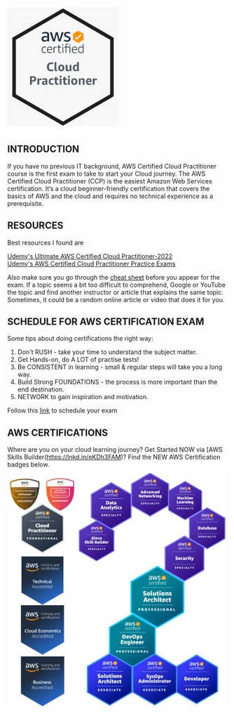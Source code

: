![logo](./images/logo.png)
## INTRODUCTION
If you have no previous IT background, AWS Certified Cloud Practitioner course is the first exam to take to start your Cloud journey. The AWS Certified Cloud Practitioner (CCP) is the easiest Amazon Web Services certification. It’s a cloud beginner-friendly certification that covers the basics of AWS and the cloud and requires no technical experience as a prerequisite.

## RESOURCES
Best resources I found are 

[Udemy's Ultimate AWS Certified Cloud Practitioner-2022](https://bit.ly/37vyVx4)  
[Udemy's AWS Certified Cloud Practitioner Practice Exams](https://bit.ly/3hpufgF)

Also make sure you go through the [cheat sheet](AWS_CPE-keyterms.xlsx) before you appear for the exam. If a topic seems a bit too difficult to comprehend, Google or YouTube the topic and find another instructor or article that explains the same topic. Sometimes, it could be a random online article or video that does it for you.

## SCHEDULE FOR AWS CERTIFICATION EXAM
Some tips about doing certifications the right way:

1. Don't RUSH - take your time to understand the subject matter.
2. Get Hands-on, do A LOT of practise tests!
3. Be CONSISTENT in learning - small & regular steps will take you a long way.
4. Build Strong FOUNDATIONS - the process is more important than the end destination.
5. NETWORK to gain inspiration and motivation.

Follow this [link](https://aws.amazon.com/certification/) to schedule your exam

## AWS CERTIFICATIONS
Where are you on your cloud learning journey? Get Started NOW via [AWS Skills Builder(https://lnkd.in/eKDh3FAM)? Find the NEW AWS Certification badges below.
![AWS Certifications](./images/Available%20aws%20certifications.png)

